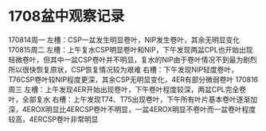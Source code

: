 # 1708盆中观察记录

170814周一
左槽：CSP一盆发生明显卷叶，NIP发生卷叶，其余无明显变化
170815周二
左槽：上午复水CSP明显卷叶和NIP，下午发现两盆CPL也开始出现轻微卷叶，但其中一盆CSP卷叶并不明显，复水的NIP由于卷叶情况不到最为剧烈所以很快恢复原状，CSP恢复情况较为艰难
右槽：下午发现NIP轻度卷叶，T76CSP卷叶较NIP程度更深，其余CSP无明显变化，4ER有部分微弱卷叶
170816周三
左槽：上午发现4ER开始出现卷叶，下午卷叶程度较深，两盆CPL完全卷叶，全部复水
右槽：上午发现T74、T75出现卷叶，下午所有叶片基本卷叶逐渐加深，4EROX明显比4ERCSP卷叶不明显，一盆4EROX明显不卷叶而一盆卷叶程度较高，4ERCSP卷叶非常明显

